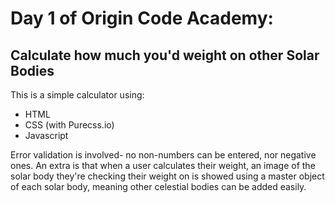 # Day 1 of Origin Code Academy:
## Calculate how much you'd weight on other Solar Bodies

This is a simple calculator using:
- HTML
- CSS (with Purecss.io)
- Javascript

Error validation is involved- no non-numbers can be entered, nor negative ones.
An extra is that when a user calculates their weight, an image of the solar body they're checking their weight on is showed using a master object of each solar body, meaning other celestial bodies can be added easily.
